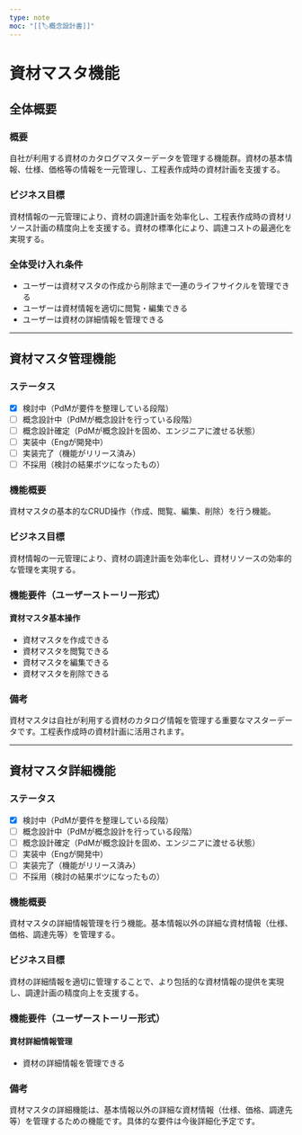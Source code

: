 ```yaml
---
type: note
moc: "[[🏷️概念設計書]]"
---
```



# 資材マスタ機能

## 全体概要
### 概要
自社が利用する資材のカタログマスターデータを管理する機能群。資材の基本情報、仕様、価格等の情報を一元管理し、工程表作成時の資材計画を支援する。

### ビジネス目標
資材情報の一元管理により、資材の調達計画を効率化し、工程表作成時の資材リソース計画の精度向上を支援する。資材の標準化により、調達コストの最適化を実現する。

### 全体受け入れ条件
- ユーザーは資材マスタの作成から削除まで一連のライフサイクルを管理できる
- ユーザーは資材情報を適切に閲覧・編集できる
- ユーザーは資材の詳細情報を管理できる

---

## 資材マスタ管理機能

### ステータス
- [X] 検討中（PdMが要件を整理している段階）
- [ ] 概念設計中（PdMが概念設計を行っている段階）
- [ ] 概念設計確定（PdMが概念設計を固め、エンジニアに渡せる状態）
- [ ] 実装中（Engが開発中）
- [ ] 実装完了（機能がリリース済み）
- [ ] 不採用（検討の結果ボツになったもの）

### 機能概要
資材マスタの基本的なCRUD操作（作成、閲覧、編集、削除）を行う機能。

### ビジネス目標
資材情報の一元管理により、資材の調達計画を効率化し、資材リソースの効率的な管理を実現する。

### 機能要件（ユーザーストーリー形式）
#### 資材マスタ基本操作
- 資材マスタを作成できる
- 資材マスタを閲覧できる
- 資材マスタを編集できる
- 資材マスタを削除できる

### 備考
資材マスタは自社が利用する資材のカタログ情報を管理する重要なマスターデータです。工程表作成時の資材計画に活用されます。

---

## 資材マスタ詳細機能

### ステータス
- [X] 検討中（PdMが要件を整理している段階）
- [ ] 概念設計中（PdMが概念設計を行っている段階）
- [ ] 概念設計確定（PdMが概念設計を固め、エンジニアに渡せる状態）
- [ ] 実装中（Engが開発中）
- [ ] 実装完了（機能がリリース済み）
- [ ] 不採用（検討の結果ボツになったもの）

### 機能概要
資材マスタの詳細情報管理を行う機能。基本情報以外の詳細な資材情報（仕様、価格、調達先等）を管理する。

### ビジネス目標
資材の詳細情報を適切に管理することで、より包括的な資材情報の提供を実現し、調達計画の精度向上を支援する。

### 機能要件（ユーザーストーリー形式）
#### 資材詳細情報管理
- 資材の詳細情報を管理できる

### 備考
資材マスタの詳細機能は、基本情報以外の詳細な資材情報（仕様、価格、調達先等）を管理するための機能です。具体的な要件は今後詳細化予定です。








